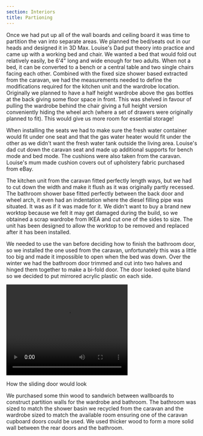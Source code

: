 ```yaml
---
section: Interiors
title: Partioning
---
```


Once we had put up all of the wall boards and ceiling board it was time to partition the van into separate areas. We planned the bed/seats out in our heads and designed it in 3D Max. Louise's Dad put theory into practice and came up with a working bed and chair. We wanted a bed that would fold out relatively easily, be 6'4" long and wide enough for two adults. When not a bed, it can be converted to a bench or a central table and two single chairs facing each other. Combined with the fixed size shower based extracted from the caravan, we had the measurements needed to define the modifications required for the kitchen unit and the wardrobe location. Originally we planned to have a half height wardrobe above the gas bottles at the back giving some floor space in front. This was shelved in favour of pulling the wardrobe behind the chair giving a full height version conveniently hiding the wheel arch (where a set of drawers were originally planned to fit). This would give us more room for essential storage!

<div class="flickrslideshow" data-ids="[6869288837, 6869288175, 6869288083, 6869288001]">
</div>

When installing the seats we had to make sure the fresh water container would fit under one seat and that the gas water heater would fit under the other as we didn't want the fresh water tank outside the living area. Louise's dad cut down the caravan seat and made up additional supports for bench mode and bed mode. The cushions were also taken from the caravan. Louise's mum made cushion covers out of upholstery fabric purchased from eBay.

The kitchen unit from the caravan fitted perfectly length ways, but we had to cut down the width and make it flush as it was originally partly recessed. The bathroom shower base fitted perfectly between the back door and wheel arch, it even had an indentation where the diesel filling pipe was situated. It was as if it was made for it. We didn't want to buy a brand new worktop because we felt it may get damaged during the build, so we obtained a scrap wardrobe from IKEA and cut one of the sides to size. The unit has been designed to allow the worktop to be removed and replaced after it has been installed.

We needed to use the van before deciding how to finish the bathroom door, so we installed the one used from the caravan, unfortunately this was a little too big and made it impossible to open when the bed was down. Over the winter we had the bathroom door trimmed and cut into two halves and hinged them together to make a bi-fold door. The door looked quite bland so we decided to put mirrored acrylic plastic on each side.

<div class="flickrslideshow" data-ids="[6869289155, 6869289299]">
</div>

<div class="media">
	<div class="video">
		<video controls="controls" width="320" height="240">
			<source type="video/mp4" src="videos/slidingdoor.mp4">
			<source type="video/ogg" src="videos/slidingdoor.ogv">
			Your browser does not support the video tag.
		</video>
		<p>How the sliding door would look</p>
	</div>
</div>

We purchased some thin wood to sandwich between wallboards to construct partition walls for the wardrobe and bathroom. The bathroom was sized to match the shower basin we recycled from the caravan and the wardrobe sized to match the available room ensuring one of the caravan cupboard doors could be used. We used thicker wood to form a more solid wall between the rear doors and the bathroom.
 
<div class="flickrslideshow" data-ids="[869440238,869442444,869450138,868608095,868611555,869460986,868619567,869468706,868625595,868628757,868631825,869480788,869483822,869486856,868645103,868648593,868652713,869501674,869506148,868675191,869512770]">
</div>